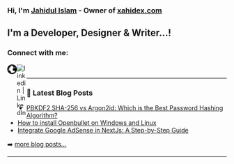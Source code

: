 ### Hi, I'm [Jahidul Islam][linkedin] - Owner of [xahidex.com][website]

## I'm a Developer, Designer & Writer...!

### Connect with me:

[<img align="left" alt="Jahidul Islam" width="22px" src="https://raw.githubusercontent.com/iconic/open-iconic/master/svg/globe.svg" />][website]
[<img align="left" alt="linkedin | LinkedIn" width="22px" src="https://cdn.jsdelivr.net/npm/simple-icons@v3/icons/linkedin.svg" />][linkedin]

<br />

---

### 📕 Latest Blog Posts

<!-- BLOG-POST-LIST:START -->
- [PBKDF2 SHA-256 vs Argon2id: Which is the Best Password Hashing Algorithm?](https://xahidex.com/blog/pbkdf2-sha-256-vs-argon2id)
- [How to install Openbullet on Windows and Linux](https://xahidex.com/blog/openbullet)
- [Integrate Google AdSense in NextJs: A Step-by-Step Guide](https://xahidex.com/blog/nextjs-adsense)
<!-- BLOG-POST-LIST:END -->

➡️ [more blog posts...](https://xahidex.com.dev/)

---

[website]: https://xahidex.com
[linkedin]: https://uk.linkedin.com/in/xahidex
